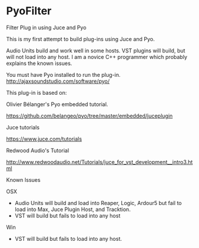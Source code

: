 # PyoFilter
Filter Plug in using Juce and Pyo

This is my first attempt to build plug-ins using Juce and Pyo.

Audio Units build and work well in some hosts.  VST plugins will build, but will not load into any host.
I am a novice C++ programmer which probably explains the known issues.

You must have Pyo installed to run the plug-in.
http://ajaxsoundstudio.com/software/pyo/

This plug-in is based on:

Olivier Bélanger's Pyo embedded tutorial.

https://github.com/belangeo/pyo/tree/master/embedded/juceplugin


Juce tutorials

https://www.juce.com/tutorials


Redwood Audio's Tutorial

http://www.redwoodaudio.net/Tutorials/juce_for_vst_development__intro3.html


Known Issues

OSX
- Audio Units will build and load into Reaper, Logic, Ardour5 but fail to load into Max, Juce Plugin Host, and Tracktion.
- VST will build but fails to load into any host

Win
- VST will build but fails to load into any host.


